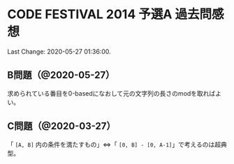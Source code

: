 # CODE FESTIVAL 2014 予選A 過去問感想

Last Change: 2020-05-27 01:36:00.

## B問題（@2020-05-27）

求められている番目を0-basedになおして元の文字列の長さのmodを取ればよい。

## C問題（@2020-03-27）

「 `[A, B]` 内の条件を満たすもの」⇔「 `[0, B] - [0, A-1]`」で考えるのは超典型。

